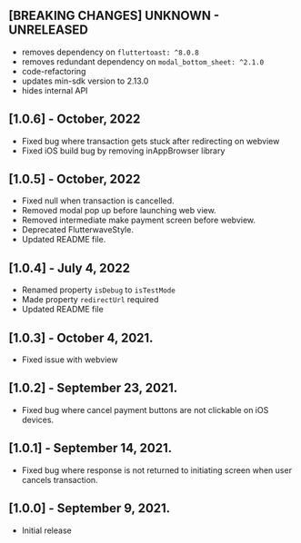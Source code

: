 ## [BREAKING CHANGES] UNKNOWN - UNRELEASED
* removes dependency on `fluttertoast: ^8.0.8`
* removes redundant dependency on `modal_bottom_sheet: ^2.1.0`
* code-refactoring
* updates min-sdk version to 2.13.0
* hides internal API

## [1.0.6] - October, 2022
* Fixed bug where transaction gets stuck after redirecting on webview
* Fixed iOS build bug by removing inAppBrowser library

## [1.0.5] - October, 2022
* Fixed null when transaction is cancelled.
* Removed modal pop up before launching web view.
* Removed intermediate make payment screen before webview.
* Deprecated FlutterwaveStyle.
* Updated README file.

## [1.0.4] - July 4, 2022
* Renamed property `isDebug` to `isTestMode`
* Made property `redirectUrl` required
* Updated README file

## [1.0.3] - October 4, 2021.
* Fixed issue with webview

## [1.0.2] - September 23, 2021.
* Fixed bug where cancel payment buttons are not clickable on iOS devices.

## [1.0.1] - September 14, 2021.
* Fixed bug where response is not returned to initiating screen when user cancels transaction.

## [1.0.0] - September 9, 2021.
* Initial release